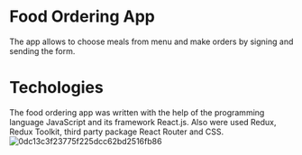 # Food Ordering App

The app allows to choose meals from menu and make orders by signing and sending the form.

# Techologies

The food ordering app was written with the help of the programming language JavaScript and its framework React.js. Also were used Redux, Redux Toolkit, third party package React Router and CSS.
![0dc13c3f23775f225dcc62bd2516fb86](https://user-images.githubusercontent.com/54071679/132982110-1083b41f-13c9-4360-84b6-49777af0c07e.jpg)
